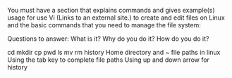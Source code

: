 You must have a section that explains commands and gives example(s) usage for use Vi (Links to an external site.) to create and edit files on Linux and the basic commands that you need to manage the file system:

Questions to answer: What is it? Why do you do it? How do you do it?

cd
mkdir
cp
pwd
ls
mv
rm
history
Home directory and ~
file paths in linux
Using the tab key to complete file paths
Using up and down arrow for history
